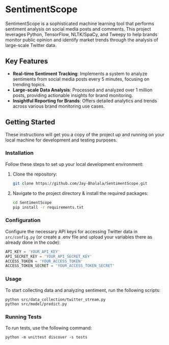 # SentimentScope

SentimentScope is a sophisticated machine learning tool that performs sentiment analysis on social media posts and comments. This project leverages Python, TensorFlow, NLTK/SpaCy, and Tweepy to help brands monitor public opinion and identify market trends through the analysis of large-scale Twitter data.

## Key Features

- **Real-time Sentiment Tracking**: Implements a system to analyze sentiments from social media posts every 5 minutes, focusing on trending topics.
- **Large-scale Data Analysis**: Processed and analyzed over 1 million posts, providing actionable insights for brand monitoring.
- **Insightful Reporting for Brands**: Offers detailed analytics and trends across various brand monitoring use cases.

## Getting Started

These instructions will get you a copy of the project up and running on your local machine for development and testing purposes.

### Installation

Follow these steps to set up your local development environment:

1. Clone the repository:
   ```bash
   git clone https://github.com/Jay-Bhalala/SentimentScope.git

2. Navigate to the project directory & install the required packages:
   ```bash
   cd SentimentScope
   pip install -r requirements.txt

### Configuration

Configure the necessary API keys for accessing Twitter data in `src/config.py` (or create a .env file and upload your variables there as already done in the code):

```python
API_KEY = 'YOUR_API_KEY'
API_SECRET_KEY = 'YOUR_API_SECRET_KEY'
ACCESS_TOKEN = 'YOUR_ACCESS_TOKEN'
ACCESS_TOKEN_SECRET = 'YOUR_ACCESS_TOKEN_SECRET'
```

### Usage

To start collecting data and analyzing sentiment, run the following scripts:

```
python src/data_collection/twitter_stream.py
python src/model/predict.py
```

### Running Tests

To run tests, use the following command:

```
python -m unittest discover -s tests
```
